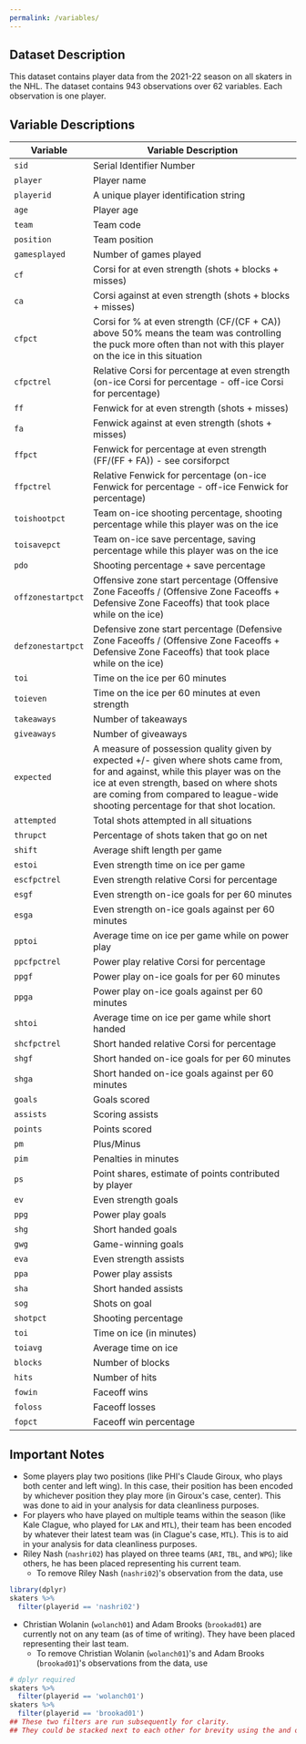 ```yaml
---
permalink: /variables/
---
```


## Dataset Description

This dataset contains player data from the 2021-22 season on all skaters in the NHL. The dataset contains 943 observations over 62 variables. Each observation is one player.

## Variable Descriptions

| Variable        | Variable Description |
|-----------------|-----------------------------------------------------------------------------------------------------------------------------------------------------------------------------------------------------------------------------------------------------------------|
| `sid`             | Serial Identifier Number                                                                      |
| `player`          | Player name                                                                                                                                                                                                                                                     |
| `playerid`        | A unique player identification string                                                                                                                                                                                                                           |
| `age`             | Player age                                                                                                                                                                                                                                                      |
| `team`            | Team code                                                                                                                                                                                                                                                       |
| `position`        | Team position                                                                                                                                                                                                                                                   |
| `gamesplayed`     | Number of games played                                                                                                                                                                                                                                          |
| `cf`              | Corsi for at even strength (shots + blocks + misses)                                                                                                                                                                                                            |
| `ca`              | Corsi against at even strength (shots + blocks + misses)                                                                                                                                                                                                        |
| `cfpct`           | Corsi for % at even strength (CF/(CF + CA))  above 50% means the team was controlling the puck more often than not with this player on the ice in this situation                                                                                                |
| `cfpctrel`        | Relative Corsi for percentage at even strength (on-ice Corsi for percentage - off-ice Corsi for percentage)                                                                                                                                                     |
| `ff`              | Fenwick for at even strength (shots + misses)                                                                                                                                                                                                                   |
| `fa`              | Fenwick against at even strength (shots + misses)                                                                                                                                                                                                               |
| `ffpct`           | Fenwick for percentage at even strength (FF/(FF + FA)) - see corsiforpct                                                                                                                                                                                        |
| `ffpctrel`        | Relative Fenwick for percentage (on-ice Fenwick for percentage - off-ice Fenwick for percentage)                                                                                                                                                                |
| `toishootpct`     | Team on-ice shooting percentage, shooting percentage while this player was on the ice                                                                                                                                                                           |
| `toisavepct`      | Team on-ice save percentage, saving percentage while this player was on the ice                                                                                                                                                                                 |
| `pdo`             | Shooting percentage + save percentage                                                                                                                                                                                                                           |
| `offzonestartpct` | Offensive zone start percentage (Offensive Zone Faceoffs / (Offensive Zone Faceoffs + Defensive Zone Faceoffs) that took place while on the ice)                                                                                                                |
| `defzonestartpct` | Defensive zone start percentage (Defensive Zone Faceoffs / (Offensive Zone Faceoffs + Defensive Zone Faceoffs) that took place while on the ice)                                                                                                                |
| `toi`             | Time on the ice per 60 minutes                                                                                                                                                                                                                                  |
| `toieven`         | Time on the ice per 60 minutes at even strength                                                                                                                                                                                                                 |
| `takeaways`       | Number of takeaways                                                                                                                                                                                                                                             |
| `giveaways`       | Number of giveaways                                                                                                                                                                                                                                             |
| `expected`        | A measure of possession quality given by expected +/- given where shots came from, for and against, while this player was on the ice at even strength, based on where shots are coming from compared to league-wide shooting percentage for that shot location. |
| `attempted`       | Total shots attempted in all situations                                                                                                                                                                                                                         |
| `thrupct`         | Percentage of shots taken that go on net                                                                                                                                                                                                                        |
| `shift`           | Average shift length per game                                                                                                                                                                                                                                   |
| `estoi`           | Even strength time on ice per game                                                                                                                                                                                                                              |
| `escfpctrel`      | Even strength relative Corsi for percentage                                                                                                                                                                                                                     |
| `esgf`            | Even strength on-ice goals for per 60 minutes                                                                                                                                                                                                                   |
| `esga`            | Even strength on-ice goals against per 60 minutes                                                                                                                                                                                                               |
| `pptoi`           | Average time on ice per game while on power play                                                                                                                                                                                                                |
| `ppcfpctrel`      | Power play relative Corsi for percentage                                                                                                                                                                                                                        |
| `ppgf`            | Power play on-ice goals for per 60 minutes                                                                                                                                                                                                                      |
| `ppga`            | Power play on-ice goals against per 60 minutes                                                                                                                                                                                                                  |
| `shtoi`           | Average time on ice per game while short handed                                                                                                                                                                                                                 |
| `shcfpctrel`      | Short handed relative Corsi for percentage                                                                                                                                                                                                                      |
| `shgf`            | Short handed on-ice goals for per 60 minutes                                                                                                                                                                                                                    |
| `shga`            | Short handed on-ice goals against per 60 minutes                                                                                                                                                                                                                |
| `goals`           | Goals scored                                                                                                                                                                                                                                                    |
| `assists`         | Scoring assists                                                                                                                                                                                                                                                 |
| `points`          | Points scored                                                                                                                                                                                                                                                   |
| `pm`              | Plus/Minus                                                                                                                                                                                                                                                      |
| `pim`             | Penalties in minutes                                                                                                                                                                                                                                            |
| `ps`              | Point shares, estimate of points contributed by player                                                                                                                                                                                                          |
| `ev`              | Even strength goals                                                                                                                                                                                                                                             |
| `ppg`             | Power play goals                                                                                                                                                                                                                                                |
| `shg`             | Short handed goals                                                                                                                                                                                                                                              |
| `gwg`             | Game-winning goals                                                                                                                                                                                                                                              |
| `eva`             | Even strength assists                                                                                                                                                                                                                                           |
| `ppa`             | Power play assists                                                                                                                                                                                                                                              |
| `sha`             | Short handed assists                                                                                                                                                                                                                                            |
| `sog`             | Shots on goal                                                                                                                                                                                                                                                   |
| `shotpct`         | Shooting percentage                                                                                                                                                                                                                                             |
| `toi`             | Time on ice (in minutes)                                                                                                                                                                                                                                        |
| `toiavg`          | Average time on ice                                                                                                                                                                                                                                             |
| `blocks`          | Number of blocks                                                                                                                                                                                                                                                |
| `hits`            | Number of hits                                                                                                                                                                                                                                                  |
| `fowin`           | Faceoff wins                                                                                                                                                                                                                                                    |
| `foloss`          | Faceoff losses                                                                                                                                                                                                                                                  |
| `fopct`           | Faceoff win percentage                                                                                                                                                                                                                                          |

## Important Notes

- Some players play two positions (like PHI's Claude Giroux, who plays both center and left wing). In this case, their position has been encoded by whichever position they play more (in Giroux's case, center). This was done to aid in your analysis for data cleanliness purposes.
- For players who have played on multiple teams within the season (like Kale Clague, who played for `LAK` and `MTL`), their team has been encoded by whatever their latest team was (in Clague's case, `MTL`). This is to aid in your analysis for data cleanliness purposes.
- Riley Nash (`nashri02`) has played on three teams (`ARI`, `TBL`, and `WPG`); like others, he has been placed representing his current team.
  - To remove Riley Nash (`nashri02`)'s observation from the data, use
```R
library(dplyr)
skaters %>%
  filter(playerid == 'nashri02')
```
- Christian Wolanin (`wolanch01`) and Adam Brooks (`brookad01`) are currently not on any team (as of time of writing). They have been placed representing their last team.
  - To remove Christian Wolanin (`wolanch01`)'s and Adam Brooks (`brookad01`)'s observations from the data, use
```R
# dplyr required
skaters %>%
  filter(playerid == 'wolanch01')
skaters %>%
  filter(playerid == 'brookad01')
## These two filters are run subsequently for clarity.
## They could be stacked next to each other for brevity using the and operator.
```
